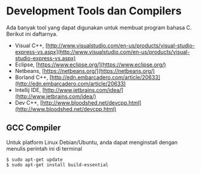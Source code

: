 # Development Tools dan Compilers

Ada banyak tool yang dapat digunakan untuk membuat program bahasa C. Berikut ini daftarnya.

* Visual C++, [http://www.visualstudio.com/en-us/products/visual-studio-express-vs.aspx](http://www.visualstudio.com/en-us/products/visual-studio-express-vs.aspx)
* Eclipse, [https://www.eclipse.org/](https://www.eclipse.org/)
* Netbeans, [https://netbeans.org/](https://netbeans.org/)
* Borland C++, [http://edn.embarcadero.com/article/20633](http://edn.embarcadero.com/article/20633)
* Intellij IDE, [http://www.jetbrains.com/idea/](http://www.jetbrains.com/idea/)
* Dev C++, [http://www.bloodshed.net/devcpp.html](http://www.bloodshed.net/devcpp.html)

## GCC Compiler

Untuk platform Linux Debian/Ubuntu, anda dapat menginstall dengan menulis perintah ini di terminal

    $ sudo apt-get update
    $ sudo apt-get install build-essential
